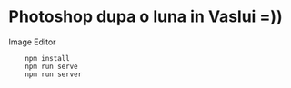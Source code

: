 # Photoshop dupa o luna in Vaslui =))
Image Editor

```
    npm install
    npm run serve
    npm run server
```
